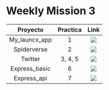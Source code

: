 # Weekly Mission 3

  | Proyecto | Practica | Link |
|:---:|:---:|:---:|
| My_launcx_app | 1 | <a href="https://github.com/xian145/my_launchx_app" target="_blank"><img src="https://img.shields.io/badge/🔗link-PRACTICA1-blue?style=for-the-badge"></a> |
| Spiderverse | 2 | <a href="https://github.com/xian145/spiderverse" target="_blank"><img src="https://img.shields.io/badge/🔗link-PRACTICA2-blue?style=for-the-badge"></a> |
| Twitter | 3, 4, 5 |<a href="https://github.com/xian145/Twitter" target="_blank"><img src="https://img.shields.io/badge/🔗link-PRACTICA3-blue?style=for-the-badge"></a> |
| Express_basic | 6 |<a href="https://github.com/xian145/Express_basic" target="_blank"><img src="https://img.shields.io/badge/🔗link-PRACTICA4-blue?style=for-the-badge"></a> |
| Express_api | 7 |<a href="https://github.com/LaunchX-InnovaccionVirtual/MissionNodeJS/blob/main/semanas/semana_3/5_sprint_3_views.md" target="_blank"><img src="https://img.shields.io/badge/🔗link-PRACTICA5-blue?style=for-the-badge"></a> |
